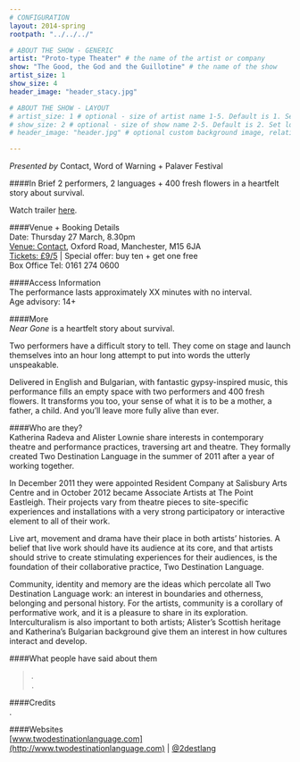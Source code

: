 ```yaml
---
# CONFIGURATION
layout: 2014-spring
rootpath: "../../../"

# ABOUT THE SHOW - GENERIC
artist: "Proto-type Theater" # the name of the artist or company
show: "The Good, the God and the Guillotine" # the name of the show
artist_size: 1
show_size: 4
header_image: "header_stacy.jpg"

# ABOUT THE SHOW - LAYOUT
# artist_size: 1 # optional - size of artist name 1-5. Default is 1. Set longer names to lower values
# show_size: 2 # optional - size of show name 2-5. Default is 2. Set longer names to lower values
# header_image: "header.jpg" # optional custom background image, relative to current page

---
```

*Presented by* Contact, Word of Warning + Palaver Festival      
                
####In Brief
2 performers, 2 languages + 400 fresh flowers in a heartfelt story about survival.             
               
Watch trailer [here](http://vimeo.com/69757628).        
          
####Venue + Booking Details    
Date: Thursday 27 March, 8.30pm     
[Venue: Contact](http://contactmcr.com/visit/getting-here/), Oxford Road, Manchester, M15 6JA    
[Tickets: £9/5](http://contactmcr.com/whats-on/13267-palaver-2014-two-destination-language-near-gone/booking) | Special offer: buy ten + get one free       
Box Office Tel: 0161 274 0600     
        
####Access Information        
The performance lasts approximately XX minutes with no interval.     
Age advisory: 14+       
          
####More            
*Near Gone* is a heartfelt story about survival.                 
                 
Two performers have a difficult story to tell. They come on stage and launch themselves into an hour long attempt to put into words the utterly unspeakable.                 

Delivered in English and Bulgarian, with fantastic gypsy-inspired music, this performance fills an empty space with two performers and 400 fresh flowers. It transforms you too, your sense of what it is to be a mother, a father, a child. And you’ll leave more fully alive than ever.             
               
####Who are they?    
Katherina Radeva and Alister Lownie share interests in contemporary theatre and performance practices, traversing art and theatre. They formally created Two Destination Language in the summer of 2011 after a year of working together.           
              
In December 2011 they were appointed Resident Company at Salisbury Arts Centre and in October 2012 became Associate Artists at The Point Eastleigh. Their projects vary from theatre pieces to site-specific experiences and installations with a very strong participatory or interactive element to all of their work.               
              
Live art, movement and drama have their place in both artists’ histories. A belief that live work should have its audience at its core, and that artists should strive to create stimulating experiences for their audiences, is the foundation of their collaborative practice, Two Destination Language.              
                
Community, identity and memory are the ideas which percolate all Two Destination Language work: an interest in boundaries and otherness, belonging and personal history. For the artists, community is a corollary of performative work, and it is a pleasure to share in its exploration. Interculturalism is also important to both artists; Alister’s Scottish heritage and Katherina’s Bulgarian background give them an interest in how cultures interact and develop.
             
####What people have said about them     
>*.*<br>.       
         
####Credits    
.         
    
####Websites        
[www.twodestinationlanguage.com](http://www.twodestinationlanguage.com) | [@2destlang](https://twitter.com/2destlang)
